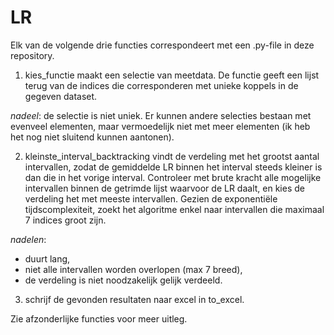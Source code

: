 # LR
Elk van de volgende drie functies correspondeert met een .py-file in deze repository.

1. kies_functie maakt een selectie van meetdata. De functie geeft een lijst terug van de indices die corresponderen met unieke koppels in de gegeven dataset.

  _nadeel_: de selectie is niet uniek. Er kunnen andere selecties bestaan met evenveel elementen, maar vermoedelijk niet met meer elementen (ik heb het nog niet sluitend kunnen aantonen).

2. kleinste_interval_backtracking vindt de verdeling met het grootst aantal intervallen, zodat de gemiddelde LR binnen het interval steeds kleiner is dan die in het vorige interval.
Controleer met brute kracht alle mogelijke intervallen binnen de getrimde lijst waarvoor de LR daalt, en kies de verdeling het met meeste intervallen. Gezien de exponentiële tijdscomplexiteit, zoekt het algoritme enkel naar intervallen die maximaal 7 indices groot zijn.

  _nadelen_:
  - duurt lang,
  - niet alle intervallen worden overlopen (max 7 breed),
  - de verdeling is niet noodzakelijk gelijk verdeeld.

3. schrijf de gevonden resultaten naar excel in to_excel.

Zie afzonderlijke functies voor meer uitleg.

